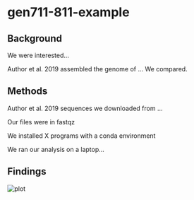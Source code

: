 # gen711-811-example

## Background

We were interested... 

Author et al. 2019 assembled the genome of ... We compared. 

## Methods

Author et al. 2019 sequences we downloaded from ... 

Our files were in fastqz

We installed X programs with a conda environment

We ran our analysis on a laptop...

## Findings

![plot](figs/plotfile.png)


